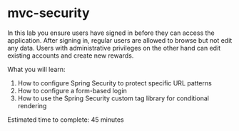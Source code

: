 # mvc-security

In this lab you ensure users have signed in before they can access the application. After signing in, regular users are allowed to browse but not edit any data. Users with administrative privileges on the other hand can edit existing accounts and create new rewards.

What you will learn:

1. How to configure Spring Security to protect specific URL patterns
2. How to configure a form-based login
3. How to use the Spring Security custom tag library for conditional rendering

Estimated time to complete: 45 minutes
